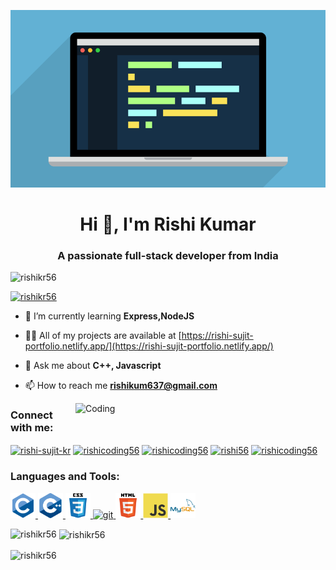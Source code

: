 ![MasterHead](./1594835668489.gif)

<h1 align="center">Hi 👋, I'm Rishi Kumar</h1>
<h3 align="center">A passionate full-stack developer from India</h3>

<p align="left"> <img src="https://komarev.com/ghpvc/?username=rishikr56&label=Profile%20views&color=0e75b6&style=flat" alt="rishikr56" /> </p>

<p align="left"> <a href="https://github.com/ryo-ma/github-profile-trophy"><img src="https://github-profile-trophy.vercel.app/?username=rishikr56" alt="rishikr56" /></a> </p>

- 🌱 I’m currently learning **Express,NodeJS**

- 👨‍💻 All of my projects are available at [https://rishi-sujit-portfolio.netlify.app/](https://rishi-sujit-portfolio.netlify.app/)

- 💬 Ask me about **C++, Javascript**

- 📫 How to reach me **rishikum637@gmail.com**
<img align="right" alt="Coding" width="400" src="https://i.giphy.com/LYBHgc2yiO07G3dkkQ.webp">

<h3 align="left">Connect with me:</h3>
<p align="left">
<a href="https://linkedin.com/in/rishi-sujit-kr" target="blank"><img align="center" src="https://raw.githubusercontent.com/rahuldkjain/github-profile-readme-generator/master/src/images/icons/Social/linked-in-alt.svg" alt="rishi-sujit-kr" height="30" width="40" /></a>
<a href="https://www.codechef.com/users/rishicoding56" target="blank"><img align="center" src="https://cdn.jsdelivr.net/npm/simple-icons@3.1.0/icons/codechef.svg" alt="rishicoding56" height="30" width="40" /></a>
<a href="https://www.hackerrank.com/rishicoding56" target="blank"><img align="center" src="https://raw.githubusercontent.com/rahuldkjain/github-profile-readme-generator/master/src/images/icons/Social/hackerrank.svg" alt="rishicoding56" height="30" width="40" /></a>
<a href="https://codeforces.com/profile/rishi56" target="blank"><img align="center" src="https://raw.githubusercontent.com/rahuldkjain/github-profile-readme-generator/master/src/images/icons/Social/codeforces.svg" alt="rishi56" height="30" width="40" /></a>
<a href="https://www.leetcode.com/rishicoding56" target="blank"><img align="center" src="https://raw.githubusercontent.com/rahuldkjain/github-profile-readme-generator/master/src/images/icons/Social/leet-code.svg" alt="rishicoding56" height="30" width="40" /></a>
</p>

<h3 align="left">Languages and Tools:</h3>
<p align="left"> <a href="https://www.cprogramming.com/" target="_blank" rel="noreferrer"> <img src="https://raw.githubusercontent.com/devicons/devicon/master/icons/c/c-original.svg" alt="c" width="40" height="40"/> </a> <a href="https://www.w3schools.com/cpp/" target="_blank" rel="noreferrer"> <img src="https://raw.githubusercontent.com/devicons/devicon/master/icons/cplusplus/cplusplus-original.svg" alt="cplusplus" width="40" height="40"/> </a> <a href="https://www.w3schools.com/css/" target="_blank" rel="noreferrer"> <img src="https://raw.githubusercontent.com/devicons/devicon/master/icons/css3/css3-original-wordmark.svg" alt="css3" width="40" height="40"/> </a> <a href="https://git-scm.com/" target="_blank" rel="noreferrer"> <img src="https://www.vectorlogo.zone/logos/git-scm/git-scm-icon.svg" alt="git" width="40" height="40"/> </a> <a href="https://www.w3.org/html/" target="_blank" rel="noreferrer"> <img src="https://raw.githubusercontent.com/devicons/devicon/master/icons/html5/html5-original-wordmark.svg" alt="html5" width="40" height="40"/> </a> <a href="https://developer.mozilla.org/en-US/docs/Web/JavaScript" target="_blank" rel="noreferrer"> <img src="https://raw.githubusercontent.com/devicons/devicon/master/icons/javascript/javascript-original.svg" alt="javascript" width="40" height="40"/> </a> <a href="https://www.mysql.com/" target="_blank" rel="noreferrer"> <img src="https://raw.githubusercontent.com/devicons/devicon/master/icons/mysql/mysql-original-wordmark.svg" alt="mysql" width="40" height="40"/> </a> </p>

<p><img align="left" src="https://github-readme-stats.vercel.app/api/top-langs?username=rishikr56&show_icons=true&locale=en&layout=compact" alt="rishikr56" /></p>

<p>&nbsp;<img align="center" src="https://github-readme-stats.vercel.app/api?username=rishikr56&show_icons=true&locale=en" alt="rishikr56" /></p>

<p><img align="center" src="https://github-readme-streak-stats.herokuapp.com/?user=rishikr56&" alt="rishikr56" /></p>
